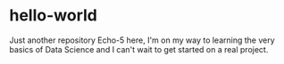 # hello-world
Just another repository
Echo-5 here, I'm on my way to learning the very basics of Data Science and I can't wait to get started on a real project.
